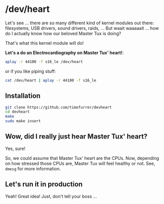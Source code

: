 # /dev/heart

Let's see ... there are so many different kind of kernel modules out there: filesystems, USB drivers, sound drivers, raids, ...
But waait waaaaait ... how do I actually know how our beloved Master Tux is doing?

That's what this kernel module will do!

**Let's a do an Electrocardiography on Master Tux' heart!**:

```bash
aplay -r 44100 -f s16_le /dev/heart
```

or if you like piping stuff:

```bash
cat /dev/heart | aplay -r 44100 -f s16_le
```

## Installation

```bash
git clone https://github.com/timofurrer/devheart
cd devheart
make
sudo make insert
```

## Wow, did I really just hear Master Tux' heart?

Yes, sure!

So, we could assume that Master Tux' heart are the CPUs. Now, depending on how stressed those CPUs are, Master Tux will feel healthy or not.
See, `dmesg` for more information.

## Let's run it in production

Yeah! Great idea! Just, don't tell your boss ...
